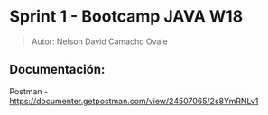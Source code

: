 # Sprint 1 - Bootcamp JAVA W18 
> Autor: Nelson David Camacho Ovale

## Documentación:
Postman - https://documenter.getpostman.com/view/24507065/2s8YmRNLv1